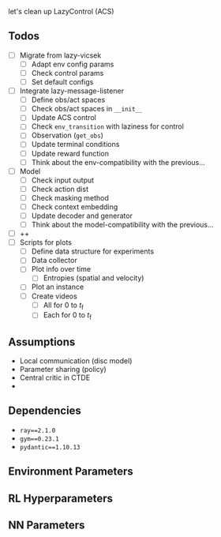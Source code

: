 let's clean up LazyControl (ACS)

## Todos
- [ ] Migrate from lazy-vicsek
  - [ ] Adapt env config params
  - [ ] Check control params
  - [ ] Set default configs
- [ ] Integrate lazy-message-listener
  - [ ] Define obs/act spaces
  - [ ] Check obs/act spaces in `__init__`
  - [ ] Update ACS control
  - [ ] Check `env_transition` with laziness for control
  - [ ] Observation (`get_obs`)
  - [ ] Update terminal conditions
  - [ ] Update reward function
  - [ ] Think about the env-compatibility with the previous...
- [ ] Model
  - [ ] Check input output
  - [ ] Check action dist
  - [ ] Check masking method
  - [ ] Check context embedding
  - [ ] Update decoder and generator
  - [ ] Think about the model-compatibility with the previous...
- [ ] ++
- [ ] Scripts for plots
  - [ ] Define data structure for experiments
  - [ ] Data collector
  - [ ] Plot info over time
    - [ ] Entropies (spatial and velocity)
  - [ ] Plot an instance
  - [ ] Create videos
    - [ ] All for 0 to *t*<sub>f</sub>
    - [ ] Each for 0 to *t*<sub>f</sub>

## Assumptions
- Local communication (disc model)
- Parameter sharing (policy)
- Central critic in CTDE
- 

## Dependencies
- `ray==2.1.0`
- `gym==0.23.1`
- `pydantic==1.10.13`


## Environment Parameters

## RL Hyperparameters

## NN Parameters